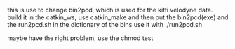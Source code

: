 this is use to change bin2pcd, which is used for the kitti velodyne data.
build it in the catkin_ws, use catkin_make
and then put the bin2pcd(exe) and the run2pcd.sh in the dictionary of the bins
use it with ./run2pcd.sh

maybe have the right problem, use the chmod
test
